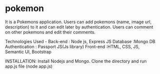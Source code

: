 # pokemon
 It is a Pokemons application. Users can add pokemons (name, image url, description) to it and can edit later by authentication. Users can comment on other pokemons and edit their comments.
 
Technologies Used -
 Back-end : Node  js, Express JS
 Database :Mongo DB
 Authentication : Passport JS(Js library)
 Front-end :HTML, CSS, JS, Semantic UI, Bootstrap
 
INSTALLATION:
 Install Nodejs and Mongo.
 Clone the directory and run app.js file (node app.js)
